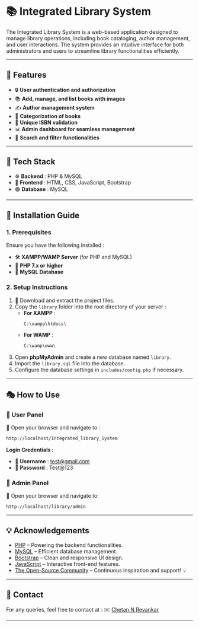 # 📚 Integrated Library System

The Integrated Library System is a web-based application designed to manage library operations, including book cataloging, author management, and user interactions. The system provides an intuitive interface for both administrators and users to streamline library functionalities efficiently.

---

## 🎯 Features

- 🔒 **User authentication and authorization**
- 📚 **Add, manage, and list books with images**
- ✍️ **Author management system**
- 📂 **Categorization of books**
- 📑 **Unique ISBN validation**
- 📊 **Admin dashboard for seamless management**
- 🔎 **Search and filter functionalities**

---

## 🏢 Tech Stack

- ⚙️ **Backend** : PHP & MySQL
- 🎨 **Frontend** : HTML, CSS, JavaScript, Bootstrap
- 🟢 **Database** : MySQL

---

## 🏰 Installation Guide

### 1. Prerequisites

Ensure you have the following installed :

- 🛠️ **XAMPP/WAMP Server** (for PHP and MySQL)
- 🐘 **PHP 7.x or higher**
- 🐬 **MySQL Database**

### 2. Setup Instructions

1. 💽 Download and extract the project files.
2. Copy the `library` folder into the root directory of your server :
   - **For XAMPP** :
     ```bash
     C:\xampp\htdocs\
     ```
   - **For WAMP** :
     ```bash
     C:\wamp\www\
     ```
3. Open **phpMyAdmin** and create a new database named `library`.
4. Import the `library.sql` file into the database.
5. Configure the database settings in `includes/config.php` if necessary.

---

## 🎭 How to Use

### 🔑 User Panel

📌 Open your browser and navigate to :
```bash
http://localhost/Integrated_library_System
```
**Login Credentials :**
- 👤 **Username** : test@gmail.com
- 🔐 **Password** : Test@123

### 🏢 Admin Panel

📌 Open your browser and navigate to:
```bash
http://localhost/library/admin
```

---

## 💡 Acknowledgements

- [PHP](https://www.php.net/) – Powering the backend functionalities.
- [MySQL](https://www.mysql.com/) – Efficient database management.
- [Bootstrap](https://getbootstrap.com/) – Clean and responsive UI design.
- [JavaScript](https://developer.mozilla.org/en-US/docs/Web/JavaScript) – Interactive front-end features.
- [The Open-Source Community]() – Continuous inspiration and support! 💡

---

## 📧 Contact

For any queries, feel free to contact at :
✉️ [Chetan N Revankar](mailto:chetannrevankar00001@gmail.com)

---

